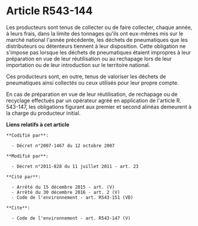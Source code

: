 # Article R543-144

Les producteurs sont tenus de collecter ou de faire collecter, chaque année, à leurs frais, dans la limite des tonnages
qu'ils ont eux-mêmes mis sur le marché national l'année précédente, les déchets de pneumatiques que les distributeurs ou
détenteurs tiennent à leur disposition. Cette obligation ne s'impose pas lorsque les déchets de pneumatiques étaient
impropres à leur préparation en vue de leur réutilisation ou au rechapage lors de leur importation ou de leur introduction
sur le territoire national. 

Ces producteurs sont, en outre, tenus de valoriser les déchets de pneumatiques ainsi collectés ou ceux utilisés pour leur
propre compte. 

En cas de préparation en vue de leur réutilisation, de rechapage ou de recyclage effectués par un opérateur agréé en
application de l'article R. 543-147, les obligations figurant aux premier et second alinéas demeurent à la charge du
producteur initial.

**Liens relatifs à cet article**

	**Codifié par**:

	  - Décret n°2007-1467 du 12 octobre 2007

	**Modifié par**:

	  - Décret n°2011-828 du 11 juillet 2011 - art. 23

	**Cité par**:

	  - Arrêté du 15 décembre 2015 - art. (V)
	  - Arrêté du 30 décembre 2016 - art. 2 (V)
	  - Code de l'environnement - art. R543-151 (VD)

	**Cite**:

	  - Code de l'environnement - art. R543-147 (V)
